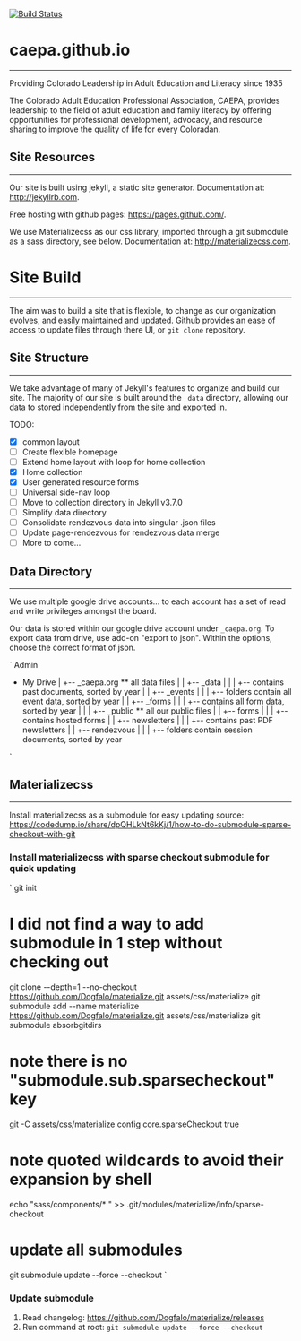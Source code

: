 [![Build Status](https://travis-ci.org/caepa/caepa.github.io.svg?branch=master)](https://travis-ci.org/caepa/caepa.github.io)
# caepa.github.io
---
Providing Colorado Leadership in Adult Education and Literacy since 1935

The Colorado Adult Education Professional Association, CAEPA, provides leadership to the field of adult education and family literacy by offering opportunities for professional development, advocacy, and resource sharing to improve the quality of life for every Coloradan.

## Site Resources
---
Our site is built using jekyll, a static site generator. Documentation at: http://jekyllrb.com.

Free hosting with github pages: https://pages.github.com/.

We use Materializecss as our css library, imported through a git submodule as a sass directory, see below. Documentation at: http://materializecss.com.

# Site Build
---
The aim was to build a site that is flexible, to change as our organization evolves, and easily maintained and updated. Github provides an ease of access to update files through there UI, or `git clone` repository.

## Site Structure
---
We take advantage of many of Jekyll's features to organize and build our site. The majority of our site is built around the `_data` directory, allowing our data to stored independently from the site and exported in.

TODO:
- [X] common layout
- [ ] Create flexible homepage
- [ ] Extend home layout with loop for home collection
- [X] Home collection
- [X] User generated resource forms
- [ ] Universal side-nav loop
- [ ] Move to collection directory in Jekyll v3.7.0
- [ ] Simplify data directory
- [ ] Consolidate rendezvous data into singular .json files
- [ ] Update page-rendezvous for rendezvous data merge
- [ ] More to come...

## Data Directory
---
We use multiple google drive accounts... to each account has a set of read and write privileges amongst the board.

Our data is stored within our google drive account under  `_caepa.org`. To export data from drive, use add-on "export to json". Within the options, choose the correct format of json.

`
Admin
+   My Drive
|   +-- _caepa.org ** all data files
|   |   +-- _data
|   |   |   +-- contains past documents, sorted by year
|   |   +-- _events
|   |   |   +-- folders contain all event data, sorted by year
|   |   +-- _forms
|   |   |   +-- contains all form data, sorted by year
|   |
|   +-- _public ** all our public files
|   |   +-- forms
|   |   |   +-- contains hosted forms
|   |   +-- newsletters
|   |   |   +-- contains past PDF newsletters
|   |   +-- rendezvous
|   |   |   +-- folders contain session documents, sorted by year

`

## Materializecss
---
Install materializecss as a submodule for easy updating
source: https://codedump.io/share/dpQHLkNt6kKj/1/how-to-do-submodule-sparse-checkout-with-git

### Install materializecss with sparse checkout submodule for quick updating
`
git init

# I did not find a way to add submodule in 1 step without checking out
git clone --depth=1 --no-checkout https://github.com/Dogfalo/materialize.git assets/css/materialize
git submodule add --name materialize https://github.com/Dogfalo/materialize.git assets/css/materialize
git submodule absorbgitdirs

# note there is no "submodule.sub.sparsecheckout" key
git -C assets/css/materialize config core.sparseCheckout true

# note quoted wildcards to avoid their expansion by shell
echo "sass/components/* " >> .git/modules/materialize/info/sparse-checkout

# update all submodules
git submodule update --force --checkout
`

### Update submodule
 1. Read changelog: https://github.com/Dogfalo/materialize/releases
 2. Run command at root: `git submodule update --force --checkout`
